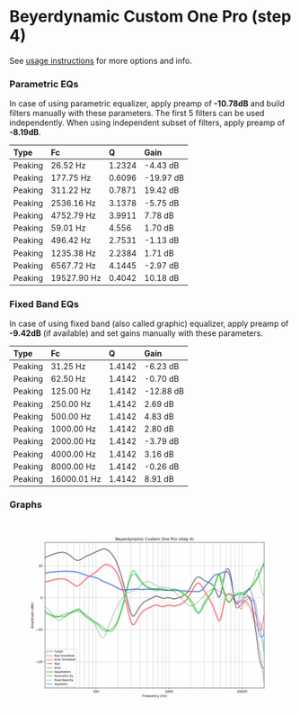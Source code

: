 # Beyerdynamic Custom One Pro (step 4)
See [usage instructions](https://github.com/jaakkopasanen/AutoEq#usage) for more options and info.

### Parametric EQs
In case of using parametric equalizer, apply preamp of **-10.78dB** and build filters manually
with these parameters. The first 5 filters can be used independently.
When using independent subset of filters, apply preamp of **-8.19dB**.

| Type    | Fc          |      Q | Gain      |
|:--------|:------------|:-------|:----------|
| Peaking | 26.52 Hz    | 1.2324 | -4.43 dB  |
| Peaking | 177.75 Hz   | 0.6096 | -19.97 dB |
| Peaking | 311.22 Hz   | 0.7871 | 19.42 dB  |
| Peaking | 2536.16 Hz  | 3.1378 | -5.75 dB  |
| Peaking | 4752.79 Hz  | 3.9911 | 7.78 dB   |
| Peaking | 59.01 Hz    | 4.556  | 1.70 dB   |
| Peaking | 496.42 Hz   | 2.7531 | -1.13 dB  |
| Peaking | 1235.38 Hz  | 2.2384 | 1.71 dB   |
| Peaking | 6567.72 Hz  | 4.1445 | -2.97 dB  |
| Peaking | 19527.90 Hz | 0.4042 | 10.18 dB  |

### Fixed Band EQs
In case of using fixed band (also called graphic) equalizer, apply preamp of **-9.42dB**
(if available) and set gains manually with these parameters.

| Type    | Fc          |      Q | Gain      |
|:--------|:------------|:-------|:----------|
| Peaking | 31.25 Hz    | 1.4142 | -6.23 dB  |
| Peaking | 62.50 Hz    | 1.4142 | -0.70 dB  |
| Peaking | 125.00 Hz   | 1.4142 | -12.88 dB |
| Peaking | 250.00 Hz   | 1.4142 | 2.69 dB   |
| Peaking | 500.00 Hz   | 1.4142 | 4.83 dB   |
| Peaking | 1000.00 Hz  | 1.4142 | 2.80 dB   |
| Peaking | 2000.00 Hz  | 1.4142 | -3.79 dB  |
| Peaking | 4000.00 Hz  | 1.4142 | 3.16 dB   |
| Peaking | 8000.00 Hz  | 1.4142 | -0.26 dB  |
| Peaking | 16000.01 Hz | 1.4142 | 8.91 dB   |

### Graphs
![](./Beyerdynamic%20Custom%20One%20Pro%20(step%204).png)